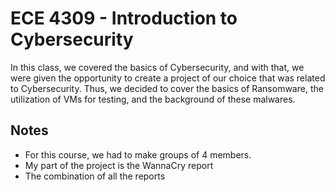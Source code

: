 # ECE 4309 - Introduction to Cybersecurity
In this class, we covered the basics of Cybersecurity, and with that, we were given the opportunity to create a project of our choice that was related to Cybersecurity. Thus, we decided to cover the basics of Ransomware, the utilization of VMs for testing, and the background of these malwares.

## Notes
- For this course, we had to make groups of 4 members.
- My part of the project is the WannaCry report
- The combination of all the reports 
